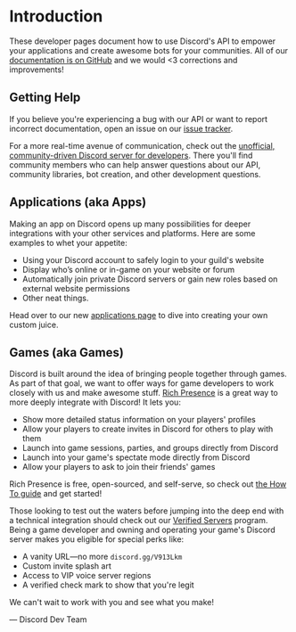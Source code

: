 # Introduction

These developer pages document how to use Discord's API to empower your applications and create awesome bots for your
communities. All of our [documentation is on GitHub](https://github.com/discordapp/discord-api-docs) and we would
<3 corrections and improvements!

## Getting Help

If you believe you're experiencing a bug with our API or want to report incorrect documentation, open an issue on our [issue tracker](https://github.com/discordapp/discord-api-docs/issues).

For a more real-time avenue of communication, check out the [unofficial, community-driven Discord server for developers](https://discord.gg/discord-api). There you'll find community members who can help answer questions about our API, community libraries, bot creation, and other development questions.

## Applications (aka Apps)

Making an app on Discord opens up many possibilities for deeper integrations with your other services and platforms.
Here are some examples to whet your appetite:

- Using your Discord account to safely login to your guild's website
- Display who’s online or in-game on your website or forum
- Automatically join private Discord servers or gain new roles based on external website permissions
- Other neat things.

Head over to our new [applications page](#MY_APPLICATIONS/top) to dive into creating your own custom juice.

## Games (aka Games)

Discord is built around the idea of bringing people together through games. As part of that goal, we want to offer ways for game developers to work closely with us and make awesome stuff. [Rich Presence](https://discordapp.com/rich-presence) is a great way to more deeply integrate with Discord! It lets you:

- Show more detailed status information on your players' profiles
- Allow your players to create invites in Discord for others to play with them
- Launch into game sessions, parties, and groups directly from Discord
- Launch into your game's spectate mode directly from Discord
- Allow your players to ask to join their friends' games

Rich Presence is free, open-sourced, and self-serve, so check out [the How To guide](#DOCS_RICH_PRESENCE_HOW_TO/) and get started!

Those looking to test out the waters before jumping into the deep end with a technical integration should check out our [Verified Servers](https://discordapp.com/verification) program. Being a game developer and owning and operating your game's Discord server makes you eligible for special perks like:

- A vanity URL—no more `discord.gg/V913Lkm`
- Custom invite splash art
- Access to VIP voice server regions
- A verified check mark to show that you're legit

We can't wait to work with you and see what you make!

— Discord Dev Team
